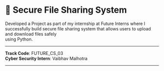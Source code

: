 # 🔐 Secure File Sharing System   
Developed a Project as part of my internship at Future Interns where I successfully build secure file sharing system that allows users to upload and download files safely   
using Python.  

---


**Track Code**: FUTURE_CS_03  
**Cyber Security Intern**: Vaibhav Malhotra  

---

